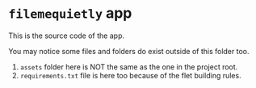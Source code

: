 # `filemequietly` app
This is the source code of the app.

You may notice some files and folders do exist outside of this folder too.
1. `assets` folder here is NOT the same as the one in the project root.
2. `requirements.txt` file is here too because of the flet building rules.
